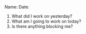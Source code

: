Name:
Date:
1) What did I work on yesterday?
2) What am I going to work on today?
3) Is there anything blocking me?
